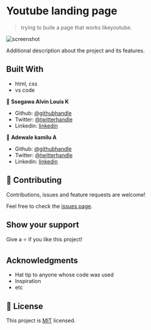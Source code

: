 # Youtube landing page

> trying to buile a page that works likeyoutube.

![screenshot](./app_screenshot.png)

Additional description about the project and its features.

## Built With

- html, css
- vs code



👤 **Ssegawa Alvin Louis K**

- Github: [@githubhandle](https://github.com/alvinlouis29)
- Twitter: [@twitterhandle](https://twitter.com/louisssegawa)
- Linkedin: [linkedin](https://linkedin.com/linkedinhandle/alvin-louis-632026183)

👤 **Adewale kamilu A**

- Github: [@githubhandle](https://github.com/adewaleK)
- Twitter: [@twitterhandle](https://twitter.com/twitterhandle)
- Linkedin: [linkedin](https://linkedin.com/linkedinhandle)

## 🤝 Contributing

Contributions, issues and feature requests are welcome!

Feel free to check the [issues page](issues/).

## Show your support

Give a ⭐️ if you like this project!

## Acknowledgments

- Hat tip to anyone whose code was used
- Inspiration
- etc

## 📝 License

This project is [MIT](lic.url) licensed.
